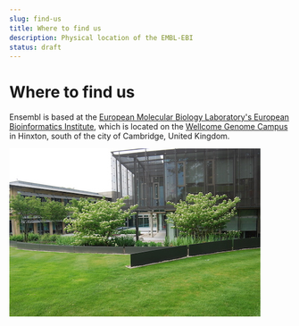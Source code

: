 ```yaml
---
slug: find-us
title: Where to find us
description: Physical location of the EMBL-EBI
status: draft
---
```


# Where to find us

Ensembl is based at the [European Molecular Biology Laboratory's European Bioinformatics Institute](http://www.ebi.ac.uk/), which is located on the [Wellcome Genome Campus](https://www.wellcomegenomecampus.org/) in Hinxton, south of the city of Cambridge, United Kingdom.

![The East Wing of the EMBL-EBI main building](media/ebi_east_wing.jpg)
